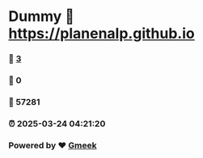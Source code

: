 # Dummy :link: https://planenalp.github.io 
### :page_facing_up: [3](https://planenalp.github.io/tag.html) 
### :speech_balloon: 0 
### :hibiscus: 57281 
### :alarm_clock: 2025-03-24 04:21:20 
### Powered by :heart: [Gmeek](https://github.com/Meekdai/Gmeek)
